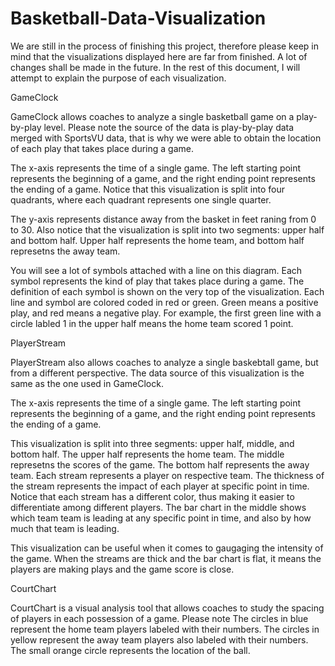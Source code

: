 # Basketball-Data-Visualization
We are still in the process of finishing this project, therefore please keep in mind that the visualizations displayed here are far from finished. A lot of changes shall be made in the future. In the rest of this document, I will attempt to explain the purpose of each visualization. 


GameClock

   GameClock allows coaches to analyze a single basketball game on a play-by-play level. Please note the source of the data is play-by-play data merged with SportsVU data, that is why we were able to obtain the location of each play that takes place during a game.
    
   The x-axis represents the time of a single game. The left starting point represents the beginning of a game, and the right ending point represents the ending of a game. Notice that this visualization is split into four quadrants, where each quadrant represents one single quarter. 
  
   The y-axis represents distance away from the basket in feet raning from 0 to 30. Also notice that the visualization is split into two segments: upper half and bottom half. Upper half represents the home team, and bottom half represetns the away team. 
  
  You will see a lot of symbols attached with a line on this diagram. Each symbol represents the kind of play that takes place during a game. The definition of each symbol is shown on the very top of the visualization. Each line and symbol are colored coded in red or green. Green means a positive play, and red means a negative play. For example, the first green line with a circle labled 1 in the upper half means the home team scored 1 point. 

PlayerStream
  
  PlayerStream also allows coaches to analyze a single baskebtall game, but from a different perspective. The data source of this visualization is the same as the one used in GameClock.
  
  The x-axis represents the time of a single game. The left starting point represents the beginning of a game, and the right ending point represents the ending of a game.
  
  This visualization is split into three segments: upper half, middle, and bottom half. The upper half represents the home team. The middle represetns the scores of the game. The bottom half represents the away team. Each stream represents a player on respective team. The thickness of the stream represents the impact of each player at specific point in time. Notice that each stream has a different color, thus making it easier to differentiate among different players. The bar chart in the middle shows which team team is leading at any specific point in time, and also by how much that team is leading. 
  
  This visualization can be useful when it comes to gaugaging the intensity of the game. When the streams are thick and the bar chart is flat, it means the players are making plays and the game score is close. 
 
CourtChart

  CourtChart is a visual analysis tool that allows coaches to study the spacing of players in each possession of a game. Please note The circles in blue represent the home team players labeled with their numbers. The circles in yellow represent the away team players also labeled with their numbers. The small orange circle represents the location of the ball. 
  
  
  
  


